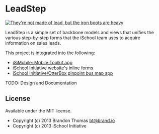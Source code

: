 LeadStep
========
[![They're not made of lead, but the iron boots are heavy](http://i.imgur.com/i18hR9S.jpg)](#leadstep)

LeadStep is a simple set of backbone models and views that unifies  the various step-by-step forms that the iSchool team uses to acquire information on sales leads. 

This project is integrated into the following: 

* [iSiMobile: Mobile Toolkit app](https://github.com/isiglobal/mobile-toolkit-isim)
* [iSchool Initiative website's inline forms](https://github.com/isiglobal/ischool-website)
* [iSchool Initiative/OtterBox pinpoint bus map app](#)

TODO: Design and Documentation

License
-------
Available under the MIT license. 
* Copyright (c) 2013 Brandon Thomas <bt@brand.io>
* Copyright (c) 2013 iSchool Initiative

